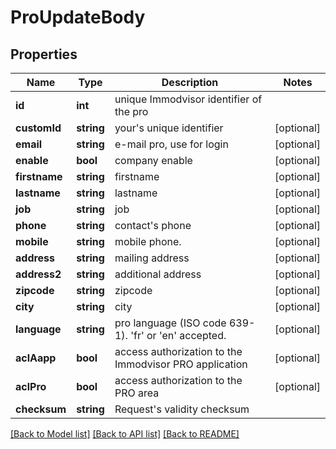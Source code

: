 # ProUpdateBody

## Properties
Name | Type | Description | Notes
------------ | ------------- | ------------- | -------------
**id** | **int** | unique Immodvisor identifier of the pro | 
**customId** | **string** | your&#x27;s unique identifier | [optional] 
**email** | **string** | e-mail pro, use for login | [optional] 
**enable** | **bool** | company enable | [optional] 
**firstname** | **string** | firstname | [optional] 
**lastname** | **string** | lastname | [optional] 
**job** | **string** | job | [optional] 
**phone** | **string** | contact&#x27;s phone | [optional] 
**mobile** | **string** | mobile phone. | [optional] 
**address** | **string** | mailing address | [optional] 
**address2** | **string** | additional address | [optional] 
**zipcode** | **string** | zipcode | [optional] 
**city** | **string** | city | [optional] 
**language** | **string** | pro language (ISO code 639-1). &#x27;fr&#x27; or &#x27;en&#x27; accepted. | [optional] 
**aclAapp** | **bool** | access authorization to the Immodvisor PRO application | [optional] 
**aclPro** | **bool** | access authorization to the PRO area | [optional] 
**checksum** | **string** | Request&#x27;s validity checksum | 

[[Back to Model list]](../../README.md#documentation-for-models) [[Back to API list]](../../README.md#documentation-for-api-endpoints) [[Back to README]](../../README.md)

